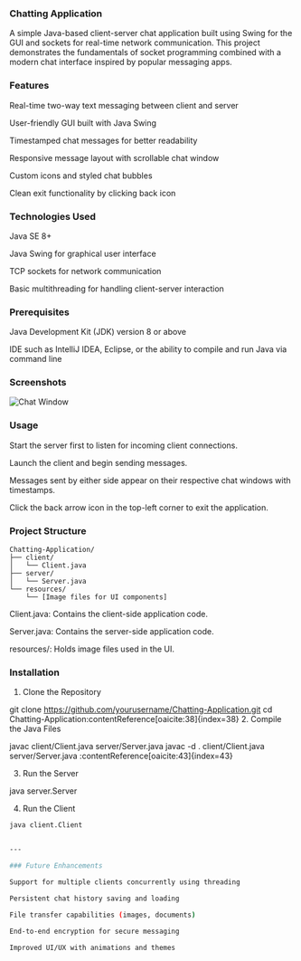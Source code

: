 ### Chatting Application

A simple Java-based client-server chat application built using Swing for the GUI and sockets for real-time network communication. This project demonstrates the fundamentals of socket programming combined with a modern chat interface inspired by popular messaging apps.

### Features

Real-time two-way text messaging between client and server

User-friendly GUI built with Java Swing

Timestamped chat messages for better readability

Responsive message layout with scrollable chat window

Custom icons and styled chat bubbles

Clean exit functionality by clicking back icon

### Technologies Used

Java SE 8+

Java Swing for graphical user interface

TCP sockets for network communication

Basic multithreading for handling client-server interaction

### Prerequisites

Java Development Kit (JDK) version 8 or above

IDE such as IntelliJ IDEA, Eclipse, or the ability to compile and run Java via command line

### Screenshots

![Chat Window](README/screenshot.png)

### Usage

Start the server first to listen for incoming client connections.

Launch the client and begin sending messages.

Messages sent by either side appear on their respective chat windows with timestamps.

Click the back arrow icon in the top-left corner to exit the application.

### Project Structure
```
Chatting-Application/
├── client/
│   └── Client.java
├── server/
│   └── Server.java
└── resources/
    └── [Image files for UI components]
```
Client.java: Contains the client-side application code.

Server.java: Contains the server-side application code.

resources/: Holds image files used in the UI.

### Installation
1. Clone the Repository

git clone https://github.com/yourusername/Chatting-Application.git
cd Chatting-Application:contentReference[oaicite:38]{index=38}
2. Compile the Java Files

javac client/Client.java server/Server.java
javac -d . client/Client.java server/Server.java
:contentReference[oaicite:43]{index=43}

3. Run the Server


java server.Server


4. Run the Client

```bash
java client.Client


---

### Future Enhancements

Support for multiple clients concurrently using threading

Persistent chat history saving and loading

File transfer capabilities (images, documents)

End-to-end encryption for secure messaging

Improved UI/UX with animations and themes

 
